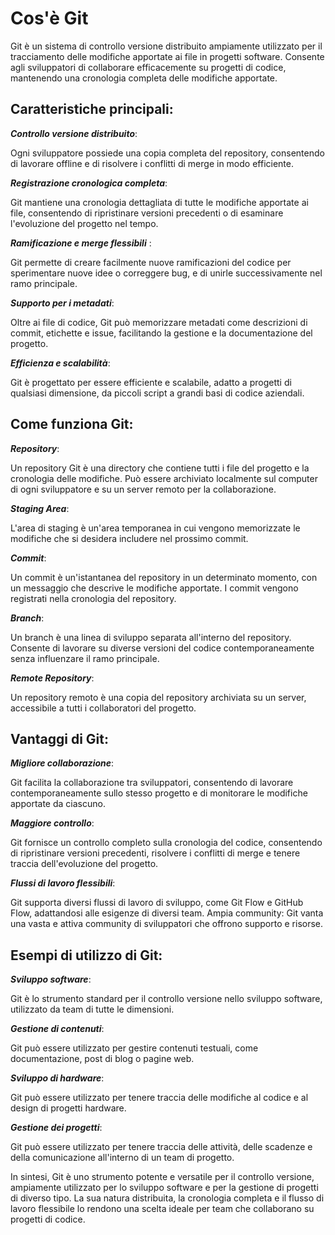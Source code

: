 # **Cos'è Git**

Git è un sistema di controllo versione distribuito ampiamente utilizzato per il tracciamento delle modifiche apportate ai file in progetti software. Consente agli sviluppatori di collaborare efficacemente su progetti di codice, mantenendo una cronologia completa delle modifiche apportate.

## **Caratteristiche principali:**

**_Controllo versione distribuito_**:

Ogni sviluppatore possiede una copia completa del repository, consentendo di lavorare offline e di risolvere i conflitti di merge in modo efficiente.

**_Registrazione cronologica completa_**:

Git mantiene una cronologia dettagliata di tutte le modifiche apportate ai file, consentendo di ripristinare versioni precedenti o di esaminare l'evoluzione del progetto nel tempo.

**_Ramificazione e merge flessibili_** :

Git permette di creare facilmente nuove ramificazioni del codice per sperimentare nuove idee o correggere bug, e di unirle successivamente nel ramo principale.

**_Supporto per i metadati_**:

Oltre ai file di codice, Git può memorizzare metadati come descrizioni di commit, etichette e issue, facilitando la gestione e la documentazione del progetto.

**_Efficienza e scalabilità_**:

Git è progettato per essere efficiente e scalabile, adatto a progetti di qualsiasi dimensione, da piccoli script a grandi basi di codice aziendali.

## **Come funziona Git:**

**_Repository_**:

Un repository Git è una directory che contiene tutti i file del progetto e la cronologia delle modifiche. Può essere archiviato localmente sul computer di ogni sviluppatore e su un server remoto per la collaborazione.

**_Staging Area_**:

L'area di staging è un'area temporanea in cui vengono memorizzate le modifiche che si desidera includere nel prossimo commit.

**_Commit_**:

Un commit è un'istantanea del repository in un determinato momento, con un messaggio che descrive le modifiche apportate. I commit vengono registrati nella cronologia del repository.

**_Branch_**:

Un branch è una linea di sviluppo separata all'interno del repository. Consente di lavorare su diverse versioni del codice contemporaneamente senza influenzare il ramo principale.

**_Remote Repository_**:

Un repository remoto è una copia del repository archiviata su un server, accessibile a tutti i collaboratori del progetto.

## **Vantaggi di Git:**

**_Migliore collaborazione_**:

Git facilita la collaborazione tra sviluppatori, consentendo di lavorare contemporaneamente sullo stesso progetto e di monitorare le modifiche apportate da ciascuno.

**_Maggiore controllo_**:

Git fornisce un controllo completo sulla cronologia del codice, consentendo di ripristinare versioni precedenti, risolvere i conflitti di merge e tenere traccia dell'evoluzione del progetto.

**_Flussi di lavoro flessibili_**:

Git supporta diversi flussi di lavoro di sviluppo, come Git Flow e GitHub Flow, adattandosi alle esigenze di diversi team.
Ampia community: Git vanta una vasta e attiva community di sviluppatori che offrono supporto e risorse.

## **Esempi di utilizzo di Git:**

**_Sviluppo software_**:

Git è lo strumento standard per il controllo versione nello sviluppo software, utilizzato da team di tutte le dimensioni.

**_Gestione di contenuti_**:

Git può essere utilizzato per gestire contenuti testuali, come documentazione, post di blog o pagine web.

**_Sviluppo di hardware_**:

Git può essere utilizzato per tenere traccia delle modifiche al codice e al design di progetti hardware.

**_Gestione dei progetti_**:

Git può essere utilizzato per tenere traccia delle attività, delle scadenze e della comunicazione all'interno di un team di progetto.

In sintesi, Git è uno strumento potente e versatile per il controllo versione, ampiamente utilizzato per lo sviluppo software e per la gestione di progetti di diverso tipo. La sua natura distribuita, la cronologia completa e il flusso di lavoro flessibile lo rendono una scelta ideale per team che collaborano su progetti di codice.
